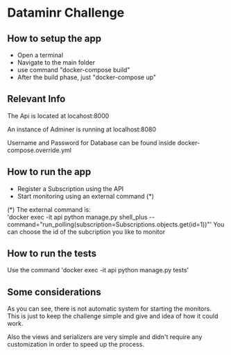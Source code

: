 
<h1>Dataminr Challenge</h1>

<h2>How to setup the app</h2>
<ul>
    <li>Open a terminal</li>
    <li>Navigate to the main folder</li>
    <li>use command "docker-compose build"</li>
    <li>After the build phase, just "docker-compose up"</li>
</ul>

<h2>Relevant Info</h2>
<p>The Api is located at locahost:8000</p>
<p>An instance of Adminer is running at localhost:8080</p>
<p>Username and Password for Database can be found inside docker-compose.override.yml</p>

<h2>How to run the app</h2>
<ul>
    <li>Register a Subscription using the API</li>
    <li>Start monitoring using an external command (*)</li>
</ul>

(*) The external command is: </br>
'docker exec -it api python manage.py shell_plus --command="run_polling(subscription=Subscriptions.objects.get(id=1))"'
You can choose the id of the subcription you like to monitor

<h2>How to run the tests</h2>
<p>Use the command 'docker exec -it api python manage.py tests'</p>

<h2>Some considerations</h2>
<p>As you can see, there is not automatic system for starting the monitors.</br>
This is just to keep the challenge simple and give and idea of how it could work.</p>
<p>Also the views and serializers are very simple and didn't require any customization in order to speed up the process.</p>

